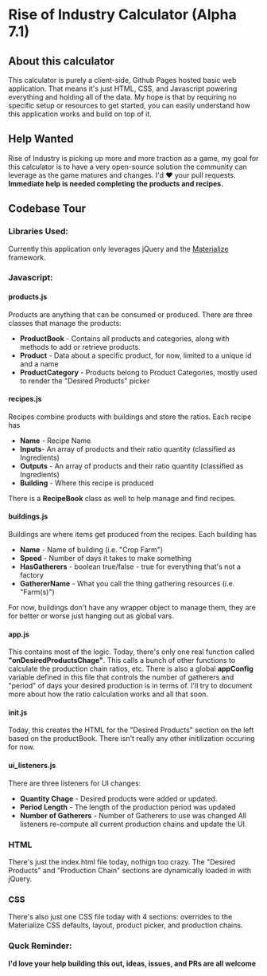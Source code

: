 # Rise of Industry Calculator (Alpha 7.1)

## About this calculator
This calculator is purely a client-side, Github Pages hosted basic web application. That means it's just HTML, CSS, and Javascript powering everything and holding all of the data. 
My hope is that by requiring no specific setup or resources to get started, you can easily understand how this application works and build on top of it.

## Help Wanted
Rise of Industry is picking up more and more traction as a game, my goal for this calculator is to have a very open-source solution the community can leverage as the game matures and changes. I'd ❤️ your pull requests.
**Immediate help is needed completing the products and recipes.**

## Codebase Tour
### Libraries Used:
Currently this application only leverages jQuery and the [Materialize](https://materializecss.com/) framework.
### Javascript:
#### products.js
Products are anything that can be consumed or produced. There are three classes that manage the products:
- **ProductBook** - Contains all products and categories, along with methods to add or retrieve products.
- **Product** - Data about a specific product, for now, limited to a unique id and a name
- **ProductCategory** - Products belong to Product Categories, mostly used to render the "Desired Products" picker
#### recipes.js
Recipes combine products with buildings and store the ratios. Each recipe has
- **Name** - Recipe Name
- **Inputs**- An array of products and their ratio quantity (classified as Ingredients)
- **Outputs** - An array of products and their ratio quantity (classified as Ingredients)
- **Building** - Where this recipe is produced

There is a **RecipeBook** class as well to help manage and find recipes. 
#### buildings.js
Buildings are where items get produced from the recipes. Each building has
- **Name** - Name of building (i.e. "Crop Farm")
- **Speed** - Number of days it takes to make something
- **HasGatherers** - boolean true/false - true for everything that's not a factory
- **GathererName** - What you call the thing gathering resources (i.e. "Farm(s)")

For now, buildings don't have any wrapper object to manage them, they are for better or worse just hanging out as global vars.
#### app.js
This contains most of the logic. Today, there's only one real function called **"onDesiredProductsChage"**. This calls a bunch of other functions to calculate the production chain ratios, etc.
There is also a global **appConfig** variable defined in this file that controls the number of gatherers and "period" of days your desired production is in terms of.
I'll try to document more about how the ratio calculation works and all that soon.
#### init.js
Today, this creates the HTML for the "Desired Products" section on the left based on the productBook. There isn't really any other initilization occuring for now.
#### ui_listeners.js
There are three listeners for UI changes:
- **Quantity Chage** - Desired products were added or updated.
- **Period Length** - The length of the production period was updated
- **Number of Gatherers** - Number of Gatherers to use was changed
All listeners re-compute all current production chains and update the UI.

### HTML
There's just the index.html file today, nothign too crazy. The "Desired Products" and "Production Chain" sections are dynamically loaded in with jQuery.

### CSS
There's also just one CSS file today with 4 sections: overrides to the Materialize CSS defaults, layout, product picker, and production chains.

### Quck Reminder:
**I'd love your help building this out, ideas, issues, and PRs are all welcome**
